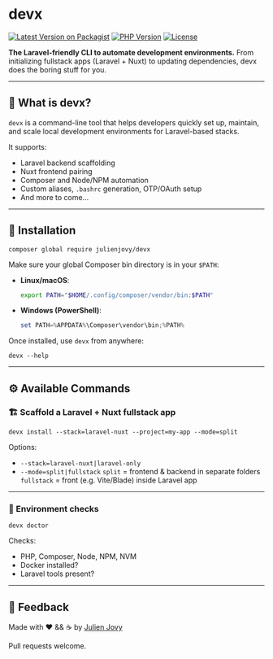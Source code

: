 # devx

[![Latest Version on Packagist](https://img.shields.io/packagist/v/julienjovy/devx.svg?style=flat-square)](https://packagist.org/packages/julienjovy/devx)
[![PHP Version](https://img.shields.io/badge/php-%5E8.3-blue?logo=php&style=flat-square)](https://www.php.net/)
[![License](https://img.shields.io/github/license/julienjovy/devx?style=flat-square)](LICENSE)

**The Laravel-friendly CLI to automate development environments.**
From initializing fullstack apps (Laravel + Nuxt) to updating dependencies, devx does the boring stuff for you.

---

## 🚀 What is devx?

`devx` is a command-line tool that helps developers quickly set up, maintain, and scale local development environments for Laravel-based stacks.

It supports:

- Laravel backend scaffolding
- Nuxt frontend pairing
- Composer and Node/NPM automation
- Custom aliases, `.bashrc` generation, OTP/OAuth setup
- And more to come...

---

## 🧰 Installation

```
composer global require julienjovy/devx
```

Make sure your global Composer bin directory is in your `$PATH`:

- **Linux/macOS**:

  ```bash
  export PATH="$HOME/.config/composer/vendor/bin:$PATH"
  ```

- **Windows (PowerShell)**:
  ```powershell
  set PATH=%APPDATA%\Composer\vendor\bin;%PATH%
  ```

Once installed, use `devx` from anywhere:

```
devx --help
```

---

## ⚙️ Available Commands

### 🏗️ Scaffold a Laravel + Nuxt fullstack app

```
devx install --stack=laravel-nuxt --project=my-app --mode=split
```

Options:

- `--stack=laravel-nuxt|laravel-only`
- `--mode=split|fullstack`
  `split` = frontend & backend in separate folders
  `fullstack` = front (e.g. Vite/Blade) inside Laravel app

---

### 🧪 Environment checks

```
devx doctor
```

Checks:

- PHP, Composer, Node, NPM, NVM
- Docker installed?
- Laravel tools present?

---

<!-- ## 📦 Roadmap


--- -->

## 💬 Feedback

Made with ❤️ && ☕ by [Julien Jovy](https://github.com/julienjovy)

Pull requests welcome.
